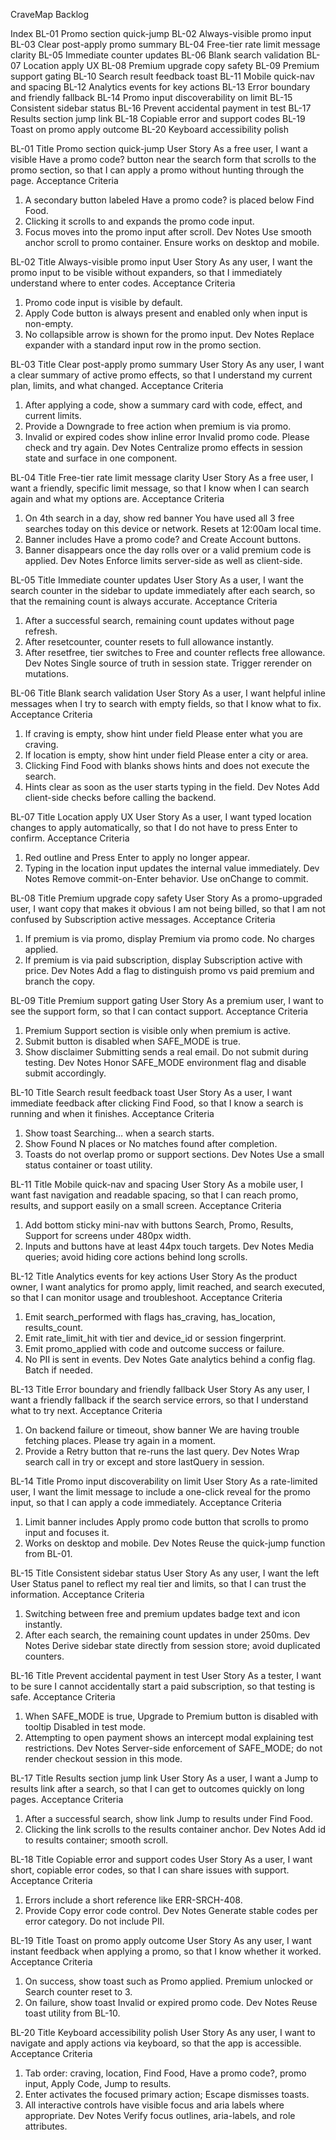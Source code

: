 CraveMap Backlog

Index
BL-01 Promo section quick-jump
BL-02 Always-visible promo input
BL-03 Clear post-apply promo summary
BL-04 Free-tier rate limit message clarity
BL-05 Immediate counter updates
BL-06 Blank search validation
BL-07 Location apply UX
BL-08 Premium upgrade copy safety
BL-09 Premium support gating
BL-10 Search result feedback toast
BL-11 Mobile quick-nav and spacing
BL-12 Analytics events for key actions
BL-13 Error boundary and friendly fallback
BL-14 Promo input discoverability on limit
BL-15 Consistent sidebar status
BL-16 Prevent accidental payment in test
BL-17 Results section jump link
BL-18 Copiable error and support codes
BL-19 Toast on promo apply outcome
BL-20 Keyboard accessibility polish

BL-01 Title
Promo section quick-jump
User Story
As a free user, I want a visible Have a promo code? button near the search form that scrolls to the promo section, so that I can apply a promo without hunting through the page.
Acceptance Criteria
1. A secondary button labeled Have a promo code? is placed below Find Food.
2. Clicking it scrolls to and expands the promo code input.
3. Focus moves into the promo input after scroll.
Dev Notes
Use smooth anchor scroll to promo container. Ensure works on desktop and mobile.

BL-02 Title
Always-visible promo input
User Story
As any user, I want the promo input to be visible without expanders, so that I immediately understand where to enter codes.
Acceptance Criteria
1. Promo code input is visible by default.
2. Apply Code button is always present and enabled only when input is non-empty.
3. No collapsible arrow is shown for the promo input.
Dev Notes
Replace expander with a standard input row in the promo section.

BL-03 Title
Clear post-apply promo summary
User Story
As any user, I want a clear summary of active promo effects, so that I understand my current plan, limits, and what changed.
Acceptance Criteria
1. After applying a code, show a summary card with code, effect, and current limits.
2. Provide a Downgrade to free action when premium is via promo.
3. Invalid or expired codes show inline error Invalid promo code. Please check and try again.
Dev Notes
Centralize promo effects in session state and surface in one component.

BL-04 Title
Free-tier rate limit message clarity
User Story
As a free user, I want a friendly, specific limit message, so that I know when I can search again and what my options are.
Acceptance Criteria
1. On 4th search in a day, show red banner You have used all 3 free searches today on this device or network. Resets at 12:00am local time.
2. Banner includes Have a promo code? and Create Account buttons.
3. Banner disappears once the day rolls over or a valid premium code is applied.
Dev Notes
Enforce limits server-side as well as client-side.

BL-05 Title
Immediate counter updates
User Story
As a user, I want the search counter in the sidebar to update immediately after each search, so that the remaining count is always accurate.
Acceptance Criteria
1. After a successful search, remaining count updates without page refresh.
2. After resetcounter, counter resets to full allowance instantly.
3. After resetfree, tier switches to Free and counter reflects free allowance.
Dev Notes
Single source of truth in session state. Trigger rerender on mutations.

BL-06 Title
Blank search validation
User Story
As a user, I want helpful inline messages when I try to search with empty fields, so that I know what to fix.
Acceptance Criteria
1. If craving is empty, show hint under field Please enter what you are craving.
2. If location is empty, show hint under field Please enter a city or area.
3. Clicking Find Food with blanks shows hints and does not execute the search.
4. Hints clear as soon as the user starts typing in the field.
Dev Notes
Add client-side checks before calling the backend.

BL-07 Title
Location apply UX
User Story
As a user, I want typed location changes to apply automatically, so that I do not have to press Enter to confirm.
Acceptance Criteria
1. Red outline and Press Enter to apply no longer appear.
2. Typing in the location input updates the internal value immediately.
Dev Notes
Remove commit-on-Enter behavior. Use onChange to commit.

BL-08 Title
Premium upgrade copy safety
User Story
As a promo-upgraded user, I want copy that makes it obvious I am not being billed, so that I am not confused by Subscription active messages.
Acceptance Criteria
1. If premium is via promo, display Premium via promo code. No charges applied.
2. If premium is via paid subscription, display Subscription active with price.
Dev Notes
Add a flag to distinguish promo vs paid premium and branch the copy.

BL-09 Title
Premium support gating
User Story
As a premium user, I want to see the support form, so that I can contact support.
Acceptance Criteria
1. Premium Support section is visible only when premium is active.
2. Submit button is disabled when SAFE_MODE is true.
3. Show disclaimer Submitting sends a real email. Do not submit during testing.
Dev Notes
Honor SAFE_MODE environment flag and disable submit accordingly.

BL-10 Title
Search result feedback toast
User Story
As a user, I want immediate feedback after clicking Find Food, so that I know a search is running and when it finishes.
Acceptance Criteria
1. Show toast Searching… when a search starts.
2. Show Found N places or No matches found after completion.
3. Toasts do not overlap promo or support sections.
Dev Notes
Use a small status container or toast utility.

BL-11 Title
Mobile quick-nav and spacing
User Story
As a mobile user, I want fast navigation and readable spacing, so that I can reach promo, results, and support easily on a small screen.
Acceptance Criteria
1. Add bottom sticky mini-nav with buttons Search, Promo, Results, Support for screens under 480px width.
2. Inputs and buttons have at least 44px touch targets.
Dev Notes
Media queries; avoid hiding core actions behind long scrolls.

BL-12 Title
Analytics events for key actions
User Story
As the product owner, I want analytics for promo apply, limit reached, and search executed, so that I can monitor usage and troubleshoot.
Acceptance Criteria
1. Emit search_performed with flags has_craving, has_location, results_count.
2. Emit rate_limit_hit with tier and device_id or session fingerprint.
3. Emit promo_applied with code and outcome success or failure.
4. No PII is sent in events.
Dev Notes
Gate analytics behind a config flag. Batch if needed.

BL-13 Title
Error boundary and friendly fallback
User Story
As any user, I want a friendly fallback if the search service errors, so that I understand what to try next.
Acceptance Criteria
1. On backend failure or timeout, show banner We are having trouble fetching places. Please try again in a moment.
2. Provide a Retry button that re-runs the last query.
Dev Notes
Wrap search call in try or except and store lastQuery in session.

BL-14 Title
Promo input discoverability on limit
User Story
As a rate-limited user, I want the limit message to include a one-click reveal for the promo input, so that I can apply a code immediately.
Acceptance Criteria
1. Limit banner includes Apply promo code button that scrolls to promo input and focuses it.
2. Works on desktop and mobile.
Dev Notes
Reuse the quick-jump function from BL-01.

BL-15 Title
Consistent sidebar status
User Story
As any user, I want the left User Status panel to reflect my real tier and limits, so that I can trust the information.
Acceptance Criteria
1. Switching between free and premium updates badge text and icon instantly.
2. After each search, the remaining count updates in under 250ms.
Dev Notes
Derive sidebar state directly from session store; avoid duplicated counters.

BL-16 Title
Prevent accidental payment in test
User Story
As a tester, I want to be sure I cannot accidentally start a paid subscription, so that testing is safe.
Acceptance Criteria
1. When SAFE_MODE is true, Upgrade to Premium button is disabled with tooltip Disabled in test mode.
2. Attempting to open payment shows an intercept modal explaining test restrictions.
Dev Notes
Server-side enforcement of SAFE_MODE; do not render checkout session in this mode.

BL-17 Title
Results section jump link
User Story
As a user, I want a Jump to results link after a search, so that I can get to outcomes quickly on long pages.
Acceptance Criteria
1. After a successful search, show link Jump to results under Find Food.
2. Clicking the link scrolls to the results container anchor.
Dev Notes
Add id to results container; smooth scroll.

BL-18 Title
Copiable error and support codes
User Story
As a user, I want short, copiable error codes, so that I can share issues with support.
Acceptance Criteria
1. Errors include a short reference like ERR-SRCH-408.
2. Provide Copy error code control.
Dev Notes
Generate stable codes per error category. Do not include PII.

BL-19 Title
Toast on promo apply outcome
User Story
As any user, I want instant feedback when applying a promo, so that I know whether it worked.
Acceptance Criteria
1. On success, show toast such as Promo applied. Premium unlocked or Search counter reset to 3.
2. On failure, show toast Invalid or expired promo code.
Dev Notes
Reuse toast utility from BL-10.

BL-20 Title
Keyboard accessibility polish
User Story
As any user, I want to navigate and apply actions via keyboard, so that the app is accessible.
Acceptance Criteria
1. Tab order: craving, location, Find Food, Have a promo code?, promo input, Apply Code, Jump to results.
2. Enter activates the focused primary action; Escape dismisses toasts.
3. All interactive controls have visible focus and aria labels where appropriate.
Dev Notes
Verify focus outlines, aria-labels, and role attributes.

